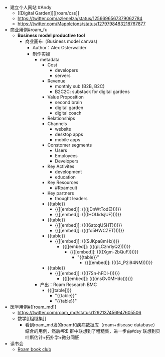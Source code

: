 - 建立个人网站 #Andy
    - [[Digital Garden]][[roam/css]]
    - https://twitter.com/azlenelza/status/1256696567379062784
    - https://twitter.com/Mappletons/status/1279798483218767877
- 商业用例#roam_fu
    - **Business model productive tool**
        - 商业画布（Business model canvas)
            - Author：Alex Osterwalder
            - 制作实操
                - metadata
                    - Cost
                        - developers
                        - servers
                    - Revenue
                        - monthly sub (B2B, B2C)
                        - B2C2C: substack for digital gardens
                    - Value Proposition
                        - second brain
                        - digital garden
                        - digital coach
                    - Relationships
                    - Channels
                        - website
                        - desktop apps
                        - mobile apps
                    - Constomer segments
                        - Users
                        - Employees
                        - Developers
                    - Key Activites
                        - development
                        - education
                    - Key Resources
                        - #Roamcult
                    - Key partners
                        - thought leaders
                    - {{table}}
                        - {{[[embed]]: ((((jDnWtTodE))))}}
                        - {{[[embed]]: ((((HOUidsjUF))))}}
                    - {{table}}
                        - {{[[embed]]: ((((6atcqU5HT))))}}
                        - {{[[embed]]: ((((fo5HWCZET))))}}
                    - {{table}}
                        - {{[[embed]]: (((SJKpa8mHx))}}
                            - {{[[embed]]: ((((pLCzm1yQ2))))}}
                                - {{[[embed]]: ((((Xgm-2bQuF))))}}
                                    - "{{table}}"
                                        - {{[[embed]]: ((((4_P2i94NM))))}}
                    - {{table}}
                        - {{[[embed]]: ((((7Sn-hFDI-))))}}
                            - {{[[embed]]: ((((msGv0MHdc))))}}
                - 产出：Roam Research BMC
                    - {{[[table]]}}
                        - "{{table}}"
                        - "{{table}}"
- 医学用例#[[roam_md]]
    - https://twitter.com/roam_md/status/1292137456947605506
    - 数学[[粗糙集]]
        - 看到roam_md发的roam和疾病数据库（roam+disease database）结合的用例，然后#RE 群中联想到了粗糙集，进一步由#dsy 联想到贝叶斯估计+拓扑学+微分同胚
- 读书会
    - [Roam book club](https://roamresearch.com/#/app/roam-book-club/page/D-igrPZnN)
